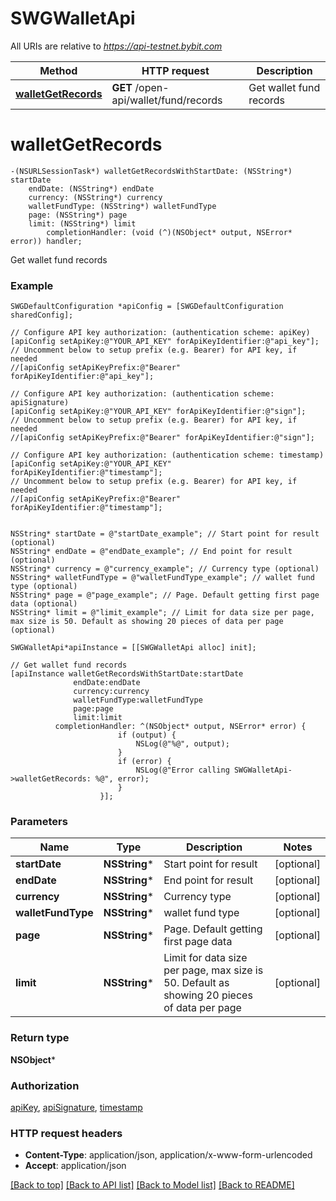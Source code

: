 # SWGWalletApi

All URIs are relative to *https://api-testnet.bybit.com*

Method | HTTP request | Description
------------- | ------------- | -------------
[**walletGetRecords**](SWGWalletApi.md#walletgetrecords) | **GET** /open-api/wallet/fund/records | Get wallet fund records


# **walletGetRecords**
```objc
-(NSURLSessionTask*) walletGetRecordsWithStartDate: (NSString*) startDate
    endDate: (NSString*) endDate
    currency: (NSString*) currency
    walletFundType: (NSString*) walletFundType
    page: (NSString*) page
    limit: (NSString*) limit
        completionHandler: (void (^)(NSObject* output, NSError* error)) handler;
```

Get wallet fund records

### Example 
```objc
SWGDefaultConfiguration *apiConfig = [SWGDefaultConfiguration sharedConfig];

// Configure API key authorization: (authentication scheme: apiKey)
[apiConfig setApiKey:@"YOUR_API_KEY" forApiKeyIdentifier:@"api_key"];
// Uncomment below to setup prefix (e.g. Bearer) for API key, if needed
//[apiConfig setApiKeyPrefix:@"Bearer" forApiKeyIdentifier:@"api_key"];

// Configure API key authorization: (authentication scheme: apiSignature)
[apiConfig setApiKey:@"YOUR_API_KEY" forApiKeyIdentifier:@"sign"];
// Uncomment below to setup prefix (e.g. Bearer) for API key, if needed
//[apiConfig setApiKeyPrefix:@"Bearer" forApiKeyIdentifier:@"sign"];

// Configure API key authorization: (authentication scheme: timestamp)
[apiConfig setApiKey:@"YOUR_API_KEY" forApiKeyIdentifier:@"timestamp"];
// Uncomment below to setup prefix (e.g. Bearer) for API key, if needed
//[apiConfig setApiKeyPrefix:@"Bearer" forApiKeyIdentifier:@"timestamp"];


NSString* startDate = @"startDate_example"; // Start point for result (optional)
NSString* endDate = @"endDate_example"; // End point for result (optional)
NSString* currency = @"currency_example"; // Currency type (optional)
NSString* walletFundType = @"walletFundType_example"; // wallet fund type (optional)
NSString* page = @"page_example"; // Page. Default getting first page data (optional)
NSString* limit = @"limit_example"; // Limit for data size per page, max size is 50. Default as showing 20 pieces of data per page (optional)

SWGWalletApi*apiInstance = [[SWGWalletApi alloc] init];

// Get wallet fund records
[apiInstance walletGetRecordsWithStartDate:startDate
              endDate:endDate
              currency:currency
              walletFundType:walletFundType
              page:page
              limit:limit
          completionHandler: ^(NSObject* output, NSError* error) {
                        if (output) {
                            NSLog(@"%@", output);
                        }
                        if (error) {
                            NSLog(@"Error calling SWGWalletApi->walletGetRecords: %@", error);
                        }
                    }];
```

### Parameters

Name | Type | Description  | Notes
------------- | ------------- | ------------- | -------------
 **startDate** | **NSString***| Start point for result | [optional] 
 **endDate** | **NSString***| End point for result | [optional] 
 **currency** | **NSString***| Currency type | [optional] 
 **walletFundType** | **NSString***| wallet fund type | [optional] 
 **page** | **NSString***| Page. Default getting first page data | [optional] 
 **limit** | **NSString***| Limit for data size per page, max size is 50. Default as showing 20 pieces of data per page | [optional] 

### Return type

**NSObject***

### Authorization

[apiKey](../README.md#apiKey), [apiSignature](../README.md#apiSignature), [timestamp](../README.md#timestamp)

### HTTP request headers

 - **Content-Type**: application/json, application/x-www-form-urlencoded
 - **Accept**: application/json

[[Back to top]](#) [[Back to API list]](../README.md#documentation-for-api-endpoints) [[Back to Model list]](../README.md#documentation-for-models) [[Back to README]](../README.md)

